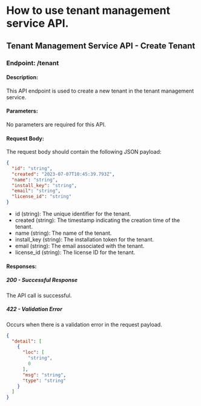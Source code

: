 # How to use tenant management service API.

## Tenant Management Service API - Create Tenant

### Endpoint: /tenant

#### Description:

This API endpoint is used to create a new tenant in the tenant management service.

#### Parameters:

No parameters are required for this API.

#### Request Body:

The request body should contain the following JSON payload:

```json
{
  "id": "string",
  "created": "2023-07-07T10:45:39.793Z",
  "name": "string",
  "install_key": "string",
  "email": "string",
  "license_id": "string"
}
```

- id (string): The unique identifier for the tenant.
- created (string): The timestamp indicating the creation time of the tenant.
- name (string): The name of the tenant.
- install_key (string): The installation token for the tenant.
- email (string): The email associated with the tenant.
- license_id (string): The license ID for the tenant.

#### Responses:

##### 200 - Successful Response

The API call is successful.

##### 422 - Validation Error

Occurs when there is a validation error in the request payload.

```json
{
  "detail": [
    {
      "loc": [
        "string",
        0
      ],
      "msg": "string",
      "type": "string"
    }
  ]
}
```
